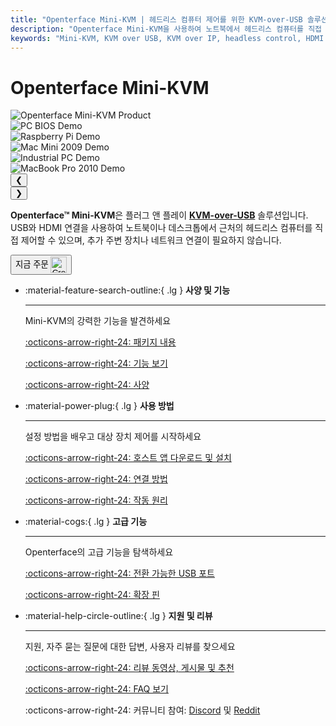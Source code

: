 ```yaml
---
title: "Openterface Mini-KVM | 헤드리스 컴퓨터 제어를 위한 KVM-over-USB 솔루션"
description: "Openterface Mini-KVM을 사용하여 노트북에서 헤드리스 컴퓨터를 직접 제어하세요. HDMI 지원이 있는 플러그 앤 플레이 KVM-over-USB 솔루션으로 네트워크가 필요하지 않습니다. 개발자, IT 전문가, 원격 워크스테이션에 완벽합니다."
keywords: "Mini-KVM, KVM over USB, KVM over IP, headless control, HDMI KVM, USB KVM, KVM switch, KVM console, usb crash cart adapter, JetKVM, NanoKVM, KiwiKVM, PiKVM, plug and play KVM, VNC, computer peripherals"
---
```


# **Openterface Mini-KVM**

<div class="slideshow-container" id="slideshow-minikvm" data-auto-slide="true" data-auto-slide-interval="3000">
  <div class="slideshow-wrapper">
    <div class="slide active">
      <img src="https://assets.openterface.com/images/product/basic-two-angled.webp" alt="Openterface Mini-KVM Product" style="max-height:320px;" loading="lazy">
    </div>
    <div class="slide">
      <img src="https://assets.openterface.com/images/product/use-case-demo-pc-bios-1.webp" alt="PC BIOS Demo" style="max-height:320px;" loading="lazy">
    </div>
    <div class="slide">
      <img src="https://assets.openterface.com/images/product/use-case-demo-respberry-pi.webp" alt="Raspberry Pi Demo" style="max-height:320px;" loading="lazy">
    </div>
    <div class="slide">
      <img src="https://assets.openterface.com/images/product/use-case-demo-macmini2009-3.webp" alt="Mac Mini 2009 Demo" style="max-height:320px;" loading="lazy">
    </div>
    <div class="slide">
      <img src="https://assets.openterface.com/images/product/use-case-demo-industrial-pc.webp" alt="Industrial PC Demo" style="max-height:320px;" loading="lazy">
    </div>
    <div class="slide">
      <img src="https://assets.openterface.com/images/product/use-case-demo-macbookpro2010.webp" alt="MacBook Pro 2010 Demo" style="max-height:320px;" loading="lazy">
    </div>
  </div>
  
  <!-- Navigation with dots -->
  <div class="slideshow-navigation">
    <button class="nav-arrow left" onclick="changeSlide('slideshow-minikvm', -1)">❮</button>
    <div class="slideshow-dots">
      <span class="dot active" onclick="currentSlide('slideshow-minikvm', 1)"></span>
      <span class="dot" onclick="currentSlide('slideshow-minikvm', 2)"></span>
      <span class="dot" onclick="currentSlide('slideshow-minikvm', 3)"></span>
      <span class="dot" onclick="currentSlide('slideshow-minikvm', 4)"></span>
      <span class="dot" onclick="currentSlide('slideshow-minikvm', 5)"></span>
      <span class="dot" onclick="currentSlide('slideshow-minikvm', 6)"></span>
    </div>
    <button class="nav-arrow right" onclick="changeSlide('slideshow-minikvm', 1)">❯</button>
  </div>
</div>

**Openterface™ Mini-KVM**은 플러그 앤 플레이 [**KVM-over-USB**](faq/kvm-over-usb.md) 솔루션입니다. USB와 HDMI 연결을 사용하여 노트북이나 데스크톱에서 근처의 헤드리스 컴퓨터를 직접 제어할 수 있으며, 추가 주변 장치나 네트워크 연결이 필요하지 않습니다.

<button class="md-button" onclick="window.location.href='{{ config.extra.minikvm_purchase_link }}'"> 지금 주문 <img src="https://assets.openterface.com/images/trademark/crowd-supply.svg" alt="Crowd Supply" style="vertical-align: middle; height: 26px;"></button>

<div class="grid cards" markdown>

- :material-feature-search-outline:{ .lg } **사양 및 기능**

  ***

  Mini-KVM의 강력한 기능을 발견하세요

  [:octicons-arrow-right-24: 패키지 내용](/product/minikvm/whats-in-the-box/)

  [:octicons-arrow-right-24: 기능 보기](/product/minikvm/features)

  [:octicons-arrow-right-24: 사양](/product/minikvm/specifications)

- :material-power-plug:{ .lg } **사용 방법**

  ***

  설정 방법을 배우고 대상 장치 제어를 시작하세요

  [:octicons-arrow-right-24: 호스트 앱 다운로드 및 설치](/app)

  [:octicons-arrow-right-24: 연결 방법](/product/minikvm/how-to-connect)

  [:octicons-arrow-right-24: 작동 원리](/usb-kvm)

- :material-cogs:{ .lg } **고급 기능**

  ***

  Openterface의 고급 기능을 탐색하세요

  [:octicons-arrow-right-24: 전환 가능한 USB 포트](/product/minikvm/usb-switch)

  [:octicons-arrow-right-24: 확장 핀](/product/minikvm/extension-pins)

- :material-help-circle-outline:{ .lg } **지원 및 리뷰**

  ***

  지원, 자주 묻는 질문에 대한 답변, 사용자 리뷰를 찾으세요

  [:octicons-arrow-right-24: 리뷰 동영상, 게시물 및 추천](reviews)

  [:octicons-arrow-right-24: FAQ 보기](/faq)

  :octicons-arrow-right-24: 커뮤니티 참여: [Discord](/discord) 및 [Reddit](reddit)

</div>
